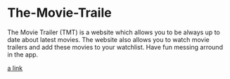 # The-Movie-Traile


The Movie Trailer (TMT) is a website which allows you to be always up to date about 
latest movies. The website also allows you to watch movie trailers and add these 
movies to your watchlist. Have fun messing arround in the app.


[a link](https://rocky-beyond-19350.herokuapp.com/)
